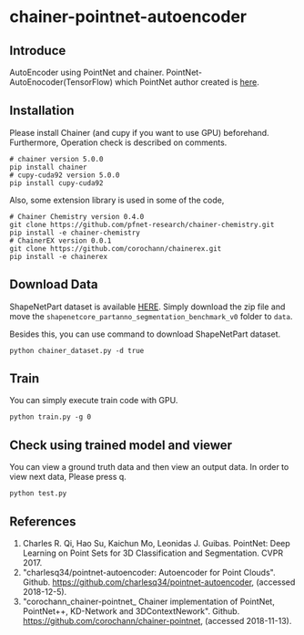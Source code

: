 # chainer-pointnet-autoencoder
## Introduce
AutoEncoder using PointNet and chainer. PointNet-AutoEnocoder(TensorFlow) which PointNet author created is [here](https://github.com/charlesq34/pointnet-autoencoder).

## Installation
Please install Chainer (and cupy if you want to use GPU) beforehand.  
Furthermore, Operation check is described on comments.
```
# chainer version 5.0.0
pip install chainer
# cupy-cuda92 version 5.0.0
pip install cupy-cuda92
```
Also, some extension library is used in some of the code,
```
# Chainer Chemistry version 0.4.0
git clone https://github.com/pfnet-research/chainer-chemistry.git
pip install -e chainer-chemistry
# ChainerEX version 0.0.1
git clone https://github.com/corochann/chainerex.git
pip install -e chainerex
```

## Download Data
ShapeNetPart dataset is available [HERE](https://shapenet.cs.stanford.edu/media/shapenetcore_partanno_segmentation_benchmark_v0.zip). Simply download the zip file and move the `shapenetcore_partanno_segmentation_benchmark_v0` folder to `data`.

Besides this, you can use command to download ShapeNetPart dataset.
```
python chainer_dataset.py -d true
```

## Train
You can simply execute train code with GPU.
```
python train.py -g 0
```

## Check using trained model and viewer
You can view a ground truth data and then view an output data. In order to view next data, Please press q.
```
python test.py
```

## References
1. Charles R. Qi, Hao Su, Kaichun Mo, Leonidas J. Guibas. PointNet: Deep Learning on Point Sets for 3D Classification and Segmentation. CVPR 2017.
1. "charlesq34/pointnet-autoencoder: Autoencoder for Point Clouds". Github. https://github.com/charlesq34/pointnet-autoencoder, (accessed 2018-12-5).
1. "corochann_chainer-pointnet_ Chainer implementation of PointNet, PointNet++, KD-Network and 3DContextNework". Github. https://github.com/corochann/chainer-pointnet, (accessed 2018-11-13).
